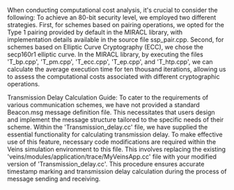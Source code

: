 When conducting computational cost analysis, it's crucial to consider the following: To achieve an 80-bit security level, we employed two different strategies. First, for schemes based on pairing operations, we opted for the Type 1 pairing provided by default in the MIRACL library, with implementation details available in the source file ssp_pair.cpp. Second, for schemes based on Elliptic Curve Cryptography (ECC), we chose the secp160r1 elliptic curve. In the MIRACL library, by executing the files 'T_bp.cpp', 'T_pm.cpp', 'T_ecc.cpp', 'T_ep.cpp', and 'T_htp.cpp', we can calculate the average execution time for ten thousand iterations, allowing us to assess the computational costs associated with different cryptographic operations.

Transmission Delay Calculation Guide: To cater to the requirements of various communication schemes, we have not provided a standard Beacon.msg message definition file. This necessitates that users design and implement the message structure tailored to the specific needs of their scheme. Within the 'Transmission_delay.cc' file, we have supplied the essential functionality for calculating transmission delay. To make effective use of this feature, necessary code modifications are required within the Veins simulation environment to this file. This involves replacing the existing 'veins/modules/application/trace/MyVeinsApp.cc' file with your modified version of 'Transmission_delay.cc'. This procedure ensures accurate timestamp marking and transmission delay calculation during the process of message sending and receiving.
